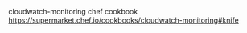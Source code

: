 cloudwatch-monitoring
chef cookbook
https://supermarket.chef.io/cookbooks/cloudwatch-monitoring#knife
